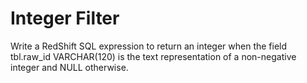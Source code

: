# Integer Filter

Write a RedShift SQL expression to return an integer when the field
tbl.raw_id VARCHAR(120) is the text representation of a non-negative
integer and NULL otherwise.


